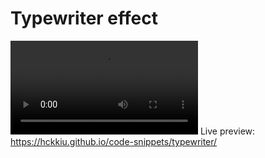 # Typewriter effect
![typewriter video](typewriter.mov)
Live preview: https://hckkiu.github.io/code-snippets/typewriter/
